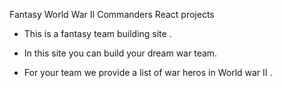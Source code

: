 Fantasy World War II Commanders React projects

- This is a fantasy team building site .

- In this site you can build your dream war team.
- For your team we provide a list of war heros in World war II .
